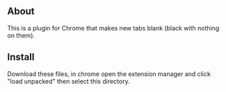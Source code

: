 About
-----

This is a plugin for Chrome that makes new tabs blank (black with nothing on them).


Install
-------

Download these files, in chrome open the extension manager and click "load unpacked" then select this directory.
